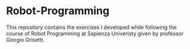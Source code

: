 # Robot-Programming
This repository contains the exercises I developed while following the course of Robot Programming at Sapienza Univeristy given by professor Giorgio Grisetti.
